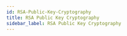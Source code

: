 ```yaml
---
id: RSA-Public-Key-Cryptography
title: RSA Public Key Cryptography
sidebar_label: RSA Public Key Cryptography
---
```



##
